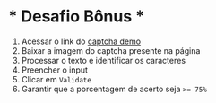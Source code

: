 # * Desafio Bônus *
1. Acessar o link do [captcha demo](https://captcha.com/demos/features/captcha-demo.aspx)
2. Baixar a imagem do captcha presente na página
3. Processar o texto e identificar os caracteres
4. Preencher o input
5. Clicar em `Validate`
6. Garantir que a porcentagem de acerto seja `>= 75%`